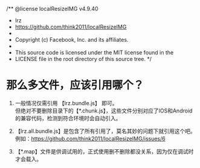 /** @license localResizeIMG v4.9.40
 * lrz
 * https://github.com/think2011/localResizeIMG
 *
 * Copyright (c) Facebook, Inc. and its affiliates.
 *
 * This source code is licensed under the MIT license found in the
 * LICENSE file in the root directory of this source tree.
 */

# 那么多文件，应该引用哪个？

1. 一般情况仅需引用 【lrz.bundle.js】 即可。  
但绝对不要删除目录下的【*.chunk.js】，这些文件分别对应了IOS和Android的兼容代码，检测到符合环境时会自动引入。

2. 【lrz.all.bundle.js】是包含了所有引用了，莫名其妙的问题下就引用这个吧。  
例如：https://github.com/think2011/localResizeIMG/issues/6

3. 【*.map】文件是供调试用的，正式使用删不删除都没关系，因为仅在调试时才会载入。
